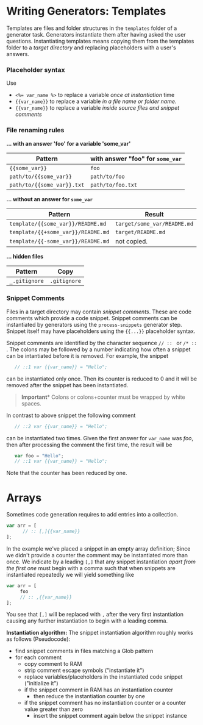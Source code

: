 # Writing Generators: Templates

Templates are files and folder structures in the `templates` folder of a generator
task. Generators instantiate them after having asked the user questions.
Instantiating templates means copying them from the templates folder to a
*target directory* and replacing placeholders with a user's answers.

### Placeholder syntax

Use
- `<%= var_name %>` to replace a variable *once at instantiation* time
- `{{var_name}}` to replace a variable *in a file name or folder name*.
- `{{var_name}}` to replace a variable *inside source files and snippet comments*

### File renaming rules

**... with an answer 'foo' for a variable 'some_var'**

| Pattern        | with answer "foo" for `some_var`
|----------------|-------------------------------|
| `{{some_var}}` | `foo`
| `path/to/{{some_var}}` | `path/to/foo`
| `path/to/{{some_var}}.txt` | `path/to/foo.txt`

**... without an answer for `some_var`**

| Pattern        | Result
|----------------|-------------------------------|
| `template/{{some_var}}/README.md`  | `target/some_var/README.md`
| `template/{{+some_var}}/README.md` | `target/README.md`
| `template/{{-some_var}}/README.md` | not copied.

**... hidden files**

| Pattern        | Copy
|----------------|-------------------------------|
| `_.gitignore`  | `.gitignore`

### Snippet Comments

Files in a target directory may contain *snippet comments*. These are code
comments which provide a code snippet. Snippet comments can be instantiated
by generators using the `process-snippets` generator step. Snippet itself may
have placeholders using the `{{...}}` placeholder syntax.

Snippet comments are identified by the character sequence `// :: ` or `/* :: `.
The colons may be followed by a number indicating how often a snippet can be
intantiated before it is removed. For example, the snippet
```js
   // ::1 var {{var_name}} = "Hello";
```
can be instantiated only once. Then its counter is reduced to 0 and it will be
removed after the snippet has been instantiated.

 > **Important*** Colons or colons+counter must be wrapped by white spaces.

In contrast to above snippet the following comment
```js
   // ::2 var {{var_name}} = "Hello";
```
can be instantiated two times. Given the first answer for `var_name` was *foo*,
then after processing the comment the first time, the result will be
```js
   var foo = "Hello";
   // ::1 var {{var_name}} = "Hello";
```
Note that the counter has been reduced by one.

# Arrays
Sometimes code generation requires to add entries into a collection.
```js
var arr = [
      // :: [,]{{var_name}}
];
```
In the example we've placed a snippet in an empty array definition; Since we
didn't provide a counter the comment may be instantiated more than once. We
indicate by a leading `[,]` that any snippet instantiation
*apart from the first one* must begin with a comma such that when snippets are
instantiated repeatedly we will yield something like
```js
var arr = [
     foo
     // :: ,{{var_name}}
];
```
You see that `[,]` will be replaced with `,` after the very first instantiation
causing any further instantiation to begin with a leading comma.

**Instantiation algorithm:**
The snippet instantiation algorithm roughly works as follows (Pseudocode):

   - find snippet comments in files matching a Glob pattern
   - for each comment
     - copy comment to RAM
     - strip comment escape symbols ("instantiate it")
     - replace variables/placeholders in the instantiated code snippet ("initialize it")
     - if the snippet comment in RAM has an instantiation counter
       - then reduce the instantiation counter by one
     - if the snippet comment has no instantiation counter or a counter value greater than zero
       - insert the snippet comment again below the snippet instance
